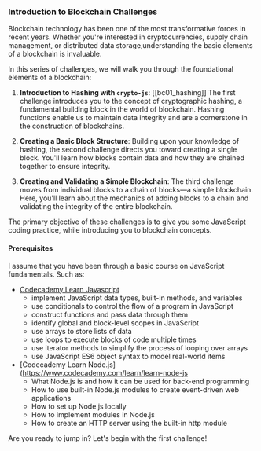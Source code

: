### Introduction to Blockchain Challenges

Blockchain technology has been one of the most transformative forces in recent years. Whether you're interested in cryptocurrencies, supply chain management, or distributed data storage,understanding the basic elements of a blockchain is invaluable.

In this series of challenges, we will walk you through the foundational elements of a blockchain:

1. **Introduction to Hashing with `crypto-js`**: [[bc01_hashing]] The first challenge introduces you to the concept of cryptographic hashing, a fundamental building  block  in the world of blockchain. Hashing functions enable us to maintain data integrity and are a cornerstone in the construction of blockchains.
  
2. **Creating a Basic Block Structure**: Building upon your knowledge of hashing, the second challenge directs you toward creating a single block. You'll learn how blocks contain data and how they are chained together to ensure integrity.

3. **Creating and Validating a Simple Blockchain**: The third challenge moves from individual blocks to a chain of blocks—a simple blockchain. Here, you'll learn about the mechanics of adding blocks to a chain and validating the integrity of the entire blockchain.

The primary objective of these challenges is to give you some JavaScript coding practice, while introducing you to blockchain concepts. 

#### Prerequisites

I assume that you have been through a basic course on JavaScript fundamentals. Such as: 
- [Codecademy Learn Javascript](https://www.codecademy.com/learn/introduction-to-javascript)
    - implement JavaScript data types, built-in methods, and variables
    - use conditionals to control the flow of a program in JavaScript
    - construct functions and pass data through them
    - identify global and block-level scopes in JavaScript
    - use arrays to store lists of data
    - use loops to execute blocks of code multiple times
    - use iterator methods to simplify the process of looping over arrays
    - use JavaScript ES6 object syntax to model real-world items
- [Codecademy Learn Node.js](https://www.codecademy.com/learn/learn-node-js
    - What Node.js is and how it can be used for back-end programming
    - How to use built-in Node.js modules to create event-driven web applications
    - How to set up Node.js locally
    - How to implement modules in Node.js
    - How to create an HTTP server using the built-in http module

Are you ready to jump in? Let's begin with the first challenge!

